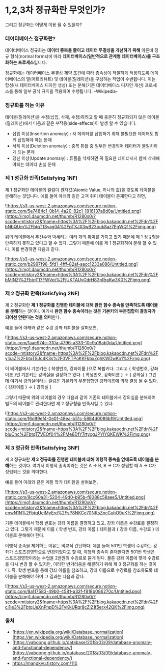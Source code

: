 # 1,2,3차 정규화란 무엇인가?
그리고 정규화는 어떻게 이용 될 수 있을까?

### 데이터베이스 정규화란?

데이터베이스 정규화는 **데이터 중복을 줄이고 데이터 무결성을 개선하기 위해** 이른바 정규 형식(normal forms)에 따라 **데이터베이스(일반적으로 관계형 데이터베이스)를 구조화하는 프로세스**입니다.

정규화에는 데이터베이스 무결성 제약 조건에 따라 종속성이 적절하게 적용되도록 데이터베이스의 열(어트리뷰트) 및 테이블(릴레이션)을 구성하는 작업이 수반됩니다. 이는 합성(새 데이터베이스 디자인 생성) 또는 분해(기존 데이터베이스 디자인 개선) 프로세스를 통해 일부 공식 규칙을 적용하여 수행됩니다. -Wikipedia-

### 정규화를 하는 이유

테이블(릴레이션)을 수정(삽입, 삭제, 수정)하려고 할 때 충분히 정규화되지 않은 테이블(릴레이션)에서 다음과 같은 부작용(side-effects)이 발생 할 수 있습니다.

- 삽입 이상(Insertion anomaly) : 새 데이터를 삽입하기 위해 불필요한 데이터도 함께 삽입해야 하는 문제
- 삭제 이상(Deletion anomaly) : 중복 튜플 중 일부만 변경되어 데이터가 불일치하게 되는 문제
- 갱신 이상(Update anomaly) : 튜플을 삭제하면 꼭 필요한 데이터까지 함께 삭제해야되는 데이터 손실 문제

### 제 1 정규화 만족(Satisfying 1NF)

제 1 정규화란 테이블의 컬럼이 원자값(Atomic Value, 하나의 값)을 갖도록 테이블을 분해하는 것입니다. 예를 들어 아래와 같은 고객 취미 테이블이 존재한다고 하면,

![https://s3-us-west-2.amazonaws.com/secure.notion-static.com/5e7484c1-0b14-4a20-82c1-1816137a8d0a/Untitled.png](https://img1.daumcdn.net/thumb/R1280x0/?scode=mtistory2&fname=https%3A%2F%2Fblog.kakaocdn.net%2Fdn%2FbNbQUm%2FbtqT18yag04%2FpTXJX3wB23ouk8az7EgWQ1%2Fimg.png)

위의 테이블에서 추신수와 박세리는 여러 개의 취미를 가지고 있기 때문에 제 1 정규형을 만족하지 못하고 있다고 할 수 있다. 그렇기 때문에 이를 제 1 정규화하여 분해 할 수 있다. 이를 변경하면 다음과 같다.

![https://s3-us-west-2.amazonaws.com/secure.notion-static.com/b2997f98-5fd1-4fff-82af-aacc1233a086/Untitled.png](https://img1.daumcdn.net/thumb/R1280x0/?scode=mtistory2&fname=https%3A%2F%2Fblog.kakaocdn.net%2Fdn%2FbMlNZj%2FbtqT17FWVot%2FjUKTAUyOdrH83pRraKw3K0%2Fimg.png)

### 제 2 정규화 만족(Satisfying 2NF)

제 2 정규화란 **제 1 정규화를 진행한 테이블에 대해 완전 함수 종속을 만족하도록 테이블을 분해**하는 것이다. 여기서 **완전 함수 종속이라는 것은 기본키의 부분집합이 결정자가 되어선 안된다는 것을 의미**한다.

예를 들어 아래와 같은 수강 강좌 테이블을 살펴보면,

![https://s3-us-west-2.amazonaws.com/secure.notion-static.com/1aae974c-310a-4796-a333-10c9a18ab0da/Untitled.png](https://img1.daumcdn.net/thumb/R1280x0/?scode=mtistory2&fname=https%3A%2F%2Fblog.kakaocdn.net%2Fdn%2FylbaZ%2FbtqT8Jc4K3s%2F0VFTPoKKFkbxZghKWDwKo1%2Fimg.png)

이 테이블에서 기본키는 { 학생번호, 강좌이름 }으로 복합키다. 그리고 { 학생번호, 강좌이름 }인 기본키는 강의실을 결정하고 있다. { 학생번호, 강좌이름 } → { 강의실 } 그런데 여기서 강의실이라는 컬럼은 기본키의 부분집합인 강좌이름에 의해 결정 될 수 있다. { 강좌이름 } → { 강의실 }

그렇기 때문에 위의 테이블의 경우 다음과 같이 기존의 테이블에서 강의실을 분해하여 별도의 테이블로 관리한다면 제 2 정규형을 만족시킬 수 있다. 

![https://s3-us-west-2.amazonaws.com/secure.notion-static.com/f6d89ef4-0e01-48ea-b51c-5884d0086b19/Untitled.png](https://img1.daumcdn.net/thumb/R1280x0/?scode=mtistory2&fname=https%3A%2F%2Fblog.kakaocdn.net%2Fdn%2FbluCnc%2FbtqT7VEOf04%2FMe8DfY7rtycgJPYlYQKEWK%2Fimg.png)

### 제 3 정규화 만족(Satisfying 3NF)

제 3 정규화란 **제 2 정규화를 진행한 테이블에 대해 이행적 종속을 없애도록 테이블을 분해**하는 것이다. 여기서 이행적 종속이라는 것은 A → B, B → C가 성립할 때 A → C가 성립되는 것을 의미한다.

예를 들어 아래와 같은 계절 학기 테이블을 살펴보면,

![https://s3-us-west-2.amazonaws.com/secure.notion-static.com/9cc60a31-5204-49d0-b95b-f8088c58aee5/Untitled.png](https://img1.daumcdn.net/thumb/R1280x0/?scode=mtistory2&fname=https%3A%2F%2Fblog.kakaocdn.net%2Fdn%2FenwN1N%2FbtqUeiMyErd%2FsP8NKCe70NKsZncGuhO9uK%2Fimg.png)

기존 테이블에서 학생 번호는 강좌 이름을 결정하고 있고, 강좌 이름은 수강료를 결정하고 있다. 그렇기 때문에 이를 { 학생 번호, 강좌 이름 } 테이블과 { 강좌 이름, 수강료 } 테이블로 분해해야 한다.

이행적 종속을 제거하는 이유는 비교적 간단하다. 예를 들어 501번 학생이 수강하는 강좌가 스포츠경영학으로 변경되었다고 할 때, 이행적 종속이 존재한다면 501번 학생은 스포츠경영학이라는 수업을 2만원의 수강료로 듣게 된다. 물론 강좌 이름에 맞게 수강료를 다시 변경 할 수 있지만, 이러한 번거러움을 해결하기 위해 제 3 정규화를 하는 것이다. 즉, 학생 번호를 통해 강좌 이름을 참조하고, 강좌 이름으로 수강료를 참조하도록 테이블을 분해해야 하며 그 결과는 다음과 같다.

![https://s3-us-west-2.amazonaws.com/secure.notion-static.com/8a117583-49b0-4581-a32f-f818b086270c/Untitled.png](https://img1.daumcdn.net/thumb/R1280x0/?scode=mtistory2&fname=https%3A%2F%2Fblog.kakaocdn.net%2Fdn%2Fci1le3%2FbtqUeXnPnpD%2FyKkURqr8cZl21f5erx42QK%2Fimg.png)

### 출처

- [https://en.wikipedia.org/wiki/Database_normalization](https://en.wikipedia.org/wiki/Database_normalization)
- [https://yaboong.github.io/database/2018/03/09/database-anomaly-and-functional-dependency/](https://yaboong.github.io/database/2018/03/09/database-anomaly-and-functional-dependency/)
- https://mangkyu.tistory.com/110